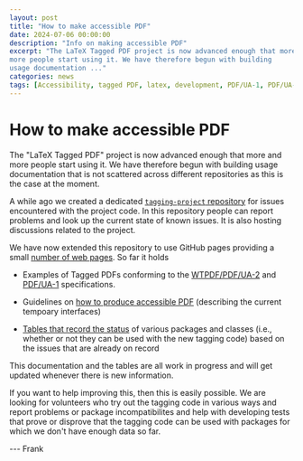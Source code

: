 ```yaml
---
layout: post
title: "How to make accessible PDF"
date: 2024-07-06 00:00:00
description: "Info on making accessible PDF"
excerpt: "The LaTeX Tagged PDF project is now advanced enough that more and
more people start using it. We have therefore begun with building
usage documentation ..."
categories: news
tags: [Accessibility, tagged PDF, latex, development, PDF/UA-1, PDF/UA-2]
---
```


# How to make accessible PDF

The "LaTeX Tagged PDF" project is now advanced enough that more and
more people start using it. We have therefore begun with building
usage documentation that is not scattered across different
repositories as this is the case at the moment.

A while ago we created a dedicated [`tagging-project`
repository](https://github.com/latex3/tagging-project) for issues
encountered with the project code.  In this repository people can
report problems and look up the current state of known issues. It is
also hosting discussions related to the project.

We have now extended this repository to use GitHub pages providing a
small [number of web
pages](https://latex3.github.io/tagging-project/). So far it holds

 - Examples of Tagged PDFs conforming to the
    [WTPDF/PDF/UA-2](https://github.com/latex3/tagging-project/discussions/72)
    and
    [PDF/UA-1](https://github.com/latex3/tagging-project/discussions/82)
    specifications.

 - Guidelines on [how to produce accessible
   PDF](https://latex3.github.io/tagging-project/documentation/prototype-usage-instructions.html)
   (describing the current tempoary interfaces)
   
 - [Tables that record the
   status](https://latex3.github.io/tagging-project/tagging-status/)
   of various packages and classes (i.e., whether or not they can be
   used with the new tagging code) based on the issues that are
   already on record

This documentation and the tables are all work in progress and will
get updated whenever there is new information.


If you want to help improving this, then this is easily possible.  We
are looking for volunteers who try out the tagging code in various
ways and report problems or package incompatibilites and help with
developing tests that prove or disprove that the tagging code can be
used with packages for which we don't have enough data so far.


 --- Frank




